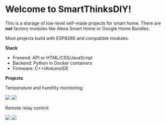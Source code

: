 # Welcome to SmartThinksDIY!

This is a storage of low-level self-made projects for smart home. There are **not** factory modules like Alexa Smart Home or Google Home Bundles.

Most projects build with ESP8266 and compatible modules.

**Stack**
* Fronend: API or HTML/CSS/JavaScript
* Backend: Python in Docker containers
* Firmware: C++/ArduinoIDE

**Projects**

Temperature and humifity monitoring:

[![](https://img.shields.io/github/stars/SmartThinksDIY/ESP8266-Relay-firmware?color=ff69b4&label=ESP8266-Relay-firmware&logo=cplusplus&style=for-the-badge)](https://github.com/SmartThinksDIY/ESP8266-Relay-firmware)
[![](https://img.shields.io/github/stars/SmartThinksDIY/ESP8266-Relay-tgbot?color=success&label=ESP8266-Relay-tgbot&logo=python&style=for-the-badge)](https://github.com/SmartThinksDIY/ESP8266-Relay-tgbot)

Remote relay control:

[![](https://img.shields.io/github/stars/SmartThinksDIY/NodeMCU-DHT11-firmware?color=ff69b4&label=NodeMCU-DHT11-firmware&logo=cplusplus&style=for-the-badge)](https://github.com/SmartThinksDIY/NodeMCU-DHT11-firmware)
[![](https://img.shields.io/github/stars/SmartThinksDIY/DHT11-api?color=success&label=DHT11-api&logo=fastapi&style=for-the-badge)](https://github.com/SmartThinksDIY/DHT11-api)
